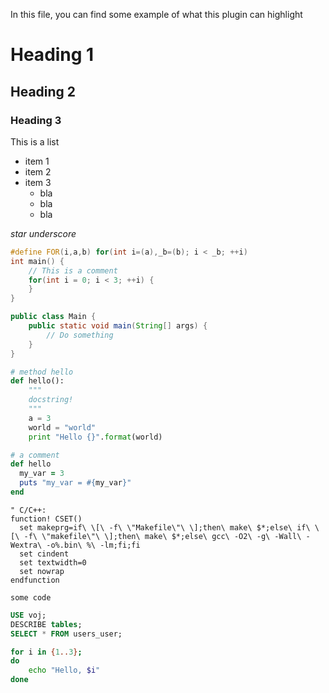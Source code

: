 <!-- Example highlight -->

In this file, you can find some example of what this plugin can highlight

# Heading 1
## Heading 2
### Heading 3

This is a list
* item 1
* item 2
* item 3
    - bla
    - bla
    - bla

*star* _underscore_

```cpp
#define FOR(i,a,b) for(int i=(a),_b=(b); i < _b; ++i)
int main() {
    // This is a comment
    for(int i = 0; i < 3; ++i) {
    }
}
```

```java
public class Main {
    public static void main(String[] args) {
        // Do something
    }
}
```

```python
# method hello
def hello():
    """
    docstring!
    """
    a = 3
    world = "world"
    print "Hello {}".format(world)
```

```ruby
# a comment
def hello
  my_var = 3
  puts "my_var = #{my_var}"
end
```

```vim
" C/C++:
function! CSET()
  set makeprg=if\ \[\ -f\ \"Makefile\"\ \];then\ make\ $*;else\ if\ \[\ -f\ \"makefile\"\ \];then\ make\ $*;else\ gcc\ -O2\ -g\ -Wall\ -Wextra\ -o%.bin\ %\ -lm;fi;fi
  set cindent
  set textwidth=0
  set nowrap
endfunction
```

```
some code
```

```sql
USE voj;
DESCRIBE tables;
SELECT * FROM users_user;
```

```sh
for i in {1..3};
do
    echo "Hello, $i"
done
```

